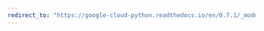 ```yaml
---
redirect_to: "https://google-cloud-python.readthedocs.io/en/0.7.1/_modules/gcloud/exceptions.html"
---
```

